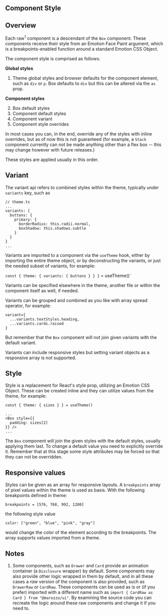 <Section name="Component Style">

# Component Style

## Overview

Each raw<sup>1</sup> component is a descendant of the `Box` component. These components receive their style from an Emotion Face Paint argument, which is a breakpoints-enabled function around a standard Emotion CSS Object.

The component style is comprised as follows:

**Global styles**

1. Theme global styles and browser defaults for the component element, such as `div` or `p`. Box defaults to `div` but this can be altered via the `as` prop.

**Component styles**

2. Box default styles
3. Component default styles
4. Component variant
5. Component style overrides

In most cases you can, in the end, override any of the styles with inline overrides, but as of now this is not guaranteed (for example, a `Stack` component currently can not be made anything other than a flex box -- this may change however with future releases.)

These styles are applied usually in this order.

## Variant

The variant api refers to combined styles within the theme, typically under `variants` key, such as

```
// theme.ts
...
variants: {
  buttons: {
    primary: {
      borderRadius: this.radii.normal,
      boxShadow: this.shadows.subtle
    }
  }
}
...
```

Variants are imported to a component via the `useTheme` hook, either by importing the entire theme object, or by deconstructing the variants, or just the needed subset of variants, for example:

`const { theme: { variants: { buttons } } }` = useTheme()`

Variants can be specified elsewhere in the theme, another file or within the component itself as well, if needed.

Variants can be grouped and combined as you like with array spread operator, for example:

```
variant={
  ...variants.textStyles.heading,
  ...variants.cards.raised
}
```

But remember that the `Box` component will not join given variants with the default variant.

Variants can include responsive styles but setting variant objects as a responsive array is not supported.

## Style

Style is a replacement for React's style prop, utilizing an Emotion CSS Object. These can be created inline and they can utilize values from the theme, for example:

```
const { theme: { sizes } } = useTheme()

...
<Box style={{
  padding: sizes[2]
}} />
...
```

The `Box` component will join the given styles with the default styles, usually applying them last. To change a default value you need to explicitly override it. Remember that at this stage some style attributes may be forced so that they can not be overridden.

## Responsive values

Styles can be given as an array for responsive layouts. A `breakpoints` array of pixel values within the theme is used as basis. With the following breakpoints defined in theme:

`breakpoints = [576, 768, 992, 1200]`

the following style value

`color: ["green", "blue", "pink", "gray"]`

would change the color of the element according to the breakpoints. The array supports values imported from a theme.

</Section>

<Section name="Notes">

# Notes

1. Some components, such as `Drawer` and `Card` provide an animation container (a `Disclosure` wrapper) by default. Some components may also provide other logic wrapped in them by default, and in all these cases a _raw_ version of the component is also provided, such as `DrawerRaw` or `CardRaw`. These components can be used as is or (if you prefer) imported with a different name such as `import { CardRaw as Card } from "@marozzo/ui"`. By examining the source code you can recreate the logic around these raw components and change it if you need to.

</Section>

